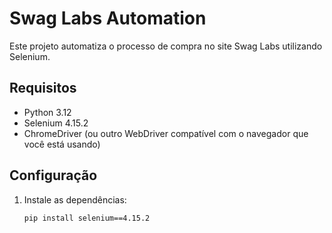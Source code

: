 # Swag Labs Automation

Este projeto automatiza o processo de compra no site Swag Labs utilizando Selenium.

## Requisitos

- Python 3.12
- Selenium 4.15.2
- ChromeDriver (ou outro WebDriver compatível com o navegador que você está usando)

## Configuração

1. Instale as dependências:
   ```bash
   pip install selenium==4.15.2
   ```
